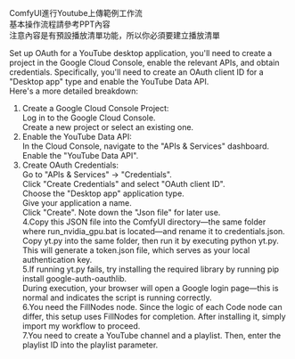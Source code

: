 ComfyUI進行Youtube上傳範例工作流  
基本操作流程請參考PPT內容  
注意內容是有預設播放清單功能，所以你必須要建立播放清單


Set up OAuth for a YouTube desktop application, you'll need to create a project in the Google Cloud Console, enable the relevant APIs, and obtain credentials. Specifically, you'll need to create an OAuth client ID for a "Desktop app" type and enable the YouTube Data API.   
Here's a more detailed breakdown:  
1. Create a Google Cloud Console Project:   
Log in to the Google Cloud Console.  
Create a new project or select an existing one.   
2. Enable the YouTube Data API:  
In the Cloud Console, navigate to the "APIs & Services" dashboard.  
Enable the "YouTube Data API".   
3. Create OAuth Credentials:  
Go to "APIs & Services" -> "Credentials".  
Click "Create Credentials" and select "OAuth client ID".  
Choose the "Desktop app" application type.  
Give your application a name.  
Click "Create". Note down the "Json file" for later use.   
4.Copy this JSON file into the ComfyUI directory—the same folder where run_nvidia_gpu.bat is located—and rename it to credentials.json.  
Copy yt.py into the same folder, then run it by executing python yt.py. This will generate a token.json file, which serves as your local authentication key.  
5.If running yt.py fails, try installing the required library by running pip install google-auth-oauthlib.  
During execution, your browser will open a Google login page—this is normal and indicates the script is running correctly.  
6.You need the FillNodes node. Since the logic of each Code node can differ, this setup uses FillNodes for completion. After installing it, simply import my workflow to proceed.  
7.You need to create a YouTube channel and a playlist. Then, enter the playlist ID into the playlist parameter.  

